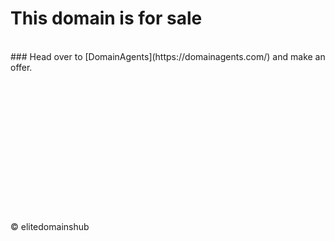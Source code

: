 # This domain is for sale
<br/>
### Head over to [DomainAgents](https://domainagents.com/) and make an offer.
<br/>
<br/>
<br/>
<br/>
<br/>
<br/>
<br/>
<br/>
<br/>
<br/>
<br/>
<br/>
<br/>
<br/>
<br/>
© elitedomainshub
